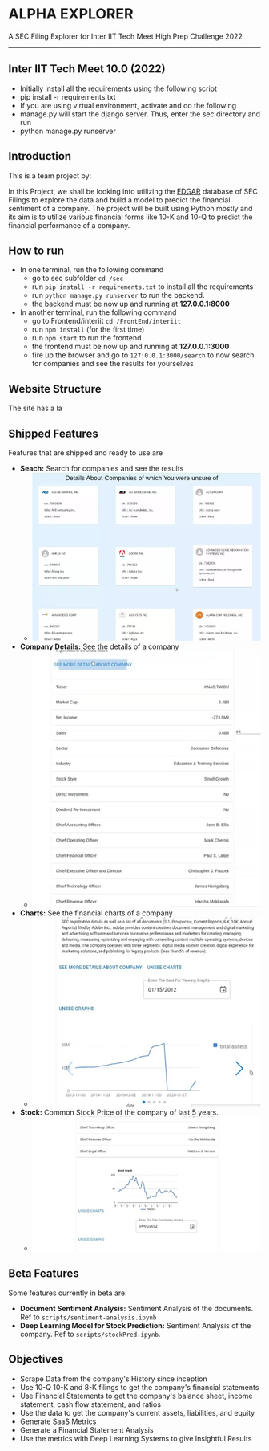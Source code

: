# **ALPHA EXPLORER**

A SEC Filing Explorer for Inter IIT Tech Meet High Prep Challenge 2022
<hr>

## Inter IIT Tech Meet 10.0 (2022)

- Initially install all the requirements using the following script
- pip install -r requirements.txt
- If you are using virtual environment, activate and do the following
- manage.py will start the django server. Thus, enter the sec directory and run
- python manage.py runserver

## Introduction

This is a team project by:

In this Project, we shall be looking into utilizing the [EDGAR](https://www.sec.gov/edgar/searchedgar/) database of SEC Filings to explore the data and build a model to predict the financial sentiment of a company. The project will be built using Python mostly and its aim is to utilize various financial forms like 10-K and 10-Q to predict the financial performance of a company.

## How to run

- In one terminal, run the following command
  - go to sec subfolder `cd /sec`
  - run `pip install -r requirements.txt` to install all the requirements
  - run `python manage.py runserver` to run the backend.
  - the backend must be now up and running at **127.0.0.1:8000**
- In another terminal, run the following command
  - go to Frontend/interiit `cd /FrontEnd/interiit`
  - run `npm install` (for the first time)
  - run `npm start` to run the frontend
  - the frontend must be now up and running at **127.0.0.1:3000**
  - fire up the browser and go to `127:0.0.1:3000/search` to now search for companies and see the results for yourselves

## Website Structure

The site has a la

## Shipped Features

Features that are shipped and ready to use are

- **Seach:** Search for companies and see the results
  - ![img1](https://raw.githubusercontent.com/Inter-IIT/DigitalAlpha/Backend/docs/img/s1.jpg?token=GHSAT0AAAAAABQ5PJ4YR2PGJWOVUVLTDBQSYRV7J6A)
- **Company Details:** See the details of a company
  - ![img1](https://raw.githubusercontent.com/Inter-IIT/DigitalAlpha/Backend/docs/img/s5.jpg?token=GHSAT0AAAAAABQ5PJ4Y2PI4CV7CN3BKV7MIYRV7MEQ)
- **Charts:** See the financial charts of a company
  - ![img1](https://raw.githubusercontent.com/Inter-IIT/DigitalAlpha/Backend/docs/img/s7.jpg?token=GHSAT0AAAAAABQ5PJ4Z5UMQNEFMVBHYSKWAYRV7M6A)
- **Stock:** Common Stock Price of the company of last 5 years.
  - ![img1](https://raw.githubusercontent.com/Inter-IIT/DigitalAlpha/Backend/docs/img/s6.jpg?token=GHSAT0AAAAAABQ5PJ4Z3RCXLMNNYRCKB6NAYRV7N2A)

## Beta Features

Some features currently in beta are:

- **Document Sentiment Analysis:** Sentiment Analysis of the documents. Ref to `scripts/sentiment-analysis.ipynb`
- **Deep Learning Model for Stock Prediction:** Sentiment Analysis of the company. Ref to `scripts/stockPred.ipynb`.

## Objectives

- Scrape Data from the company's History since inception
- Use 10-Q 10-K and 8-K filings to get the company's financial statements
- Use Financial Statements to get the company's balance sheet, income statement, cash flow statement, and ratios
- Use the data to get the company's current assets, liabilities, and equity
- Generate SaaS Metrics
- Generate a Financial Statement Analysis
- Use the metrics with Deep Learning Systems to give Insightful Results
